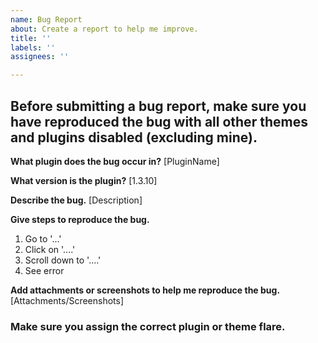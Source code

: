 ```yaml
---
name: Bug Report
about: Create a report to help me improve.
title: ''
labels: ''
assignees: ''

---
```


## Before submitting a bug report, make sure you have reproduced the bug with all other themes and plugins disabled (excluding mine).

**What plugin does the bug occur in?**
[PluginName]

**What version is the plugin?**
[1.3.10]

**Describe the bug.**
[Description]

**Give steps to reproduce the bug.**
1. Go to '...'
2. Click on '....'
3. Scroll down to '....'
4. See error

**Add attachments or screenshots to help me reproduce the bug.**
[Attachments/Screenshots]


### Make sure you assign the correct plugin or theme flare.
